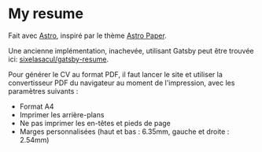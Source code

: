 # My resume

Fait avec [Astro](https://astro.build/), inspiré par le thème [Astro Paper](https://github.com/satnaing/astro-paper).

Une ancienne implémentation, inachevée, utilisant Gatsby peut être trouvée ici: [sixelasacul/gatsby-resume](https://github.com/sixelasacul/gatsby-resume).

Pour générer le CV au format PDF, il faut lancer le site et utiliser la convertisseur PDF du navigateur au moment de l'impression, avec les paramètres suivants :

- Format A4
- Imprimer les arrière-plans
- Ne pas imprimer les en-têtes et pieds de page
- Marges personnalisées (haut et bas : 6.35mm, gauche et droite : 2.54mm)
